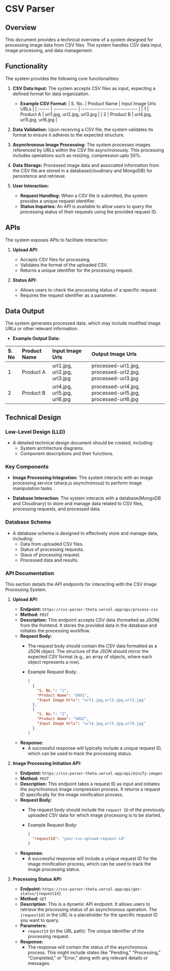 # CSV Parser

## Overview

This document provides a technical overview of a system designed for processing image data from CSV files. The system handles CSV data input, image processing, and data management.

## Functionality

The system provides the following core functionalities:

1.  **CSV Data Input:** The system accepts CSV files as input, expecting a defined format for data organization.

    - **Example CSV Format:**
      | S. No. | Product Name | Input Image Urls URLs        |
      | :----- | :----------- | :--------------------------- |
      | 1      | Product A    | url1.jpg, url2.jpg, url3.jpg |
      | 2      | Product B    | url4.jpg, url5.jpg, url6.jpg |

2.  **Data Validation:** Upon receiving a CSV file, the system validates its format to ensure it adheres to the expected structure.
3.  **Asynchronous Image Processing:** The system processes images referenced by URLs within the CSV file asynchronously. This processing includes operations such as resizing, compression upto 50%.
4.  **Data Storage:** Processed image data and associated information from the CSV file are stored in a database(cloudinary and MongoDB) for persistence and retrieval.
5.  **User Interaction:**

    - **Request Handling:** When a CSV file is submitted, the system provides a unique request identifier.
    - **Status Inquiries:** An API is available to allow users to query the processing status of their requests using the provided request ID.

## APIs

The system exposes APIs to facilitate interaction:

1.  **Upload API:**

    - Accepts CSV files for processing.
    - Validates the format of the uploaded CSV.
    - Returns a unique identifier for the processing request.

2.  **Status API:**

    - Allows users to check the processing status of a specific request.
    - Requires the request identifier as a parameter.

## Data Output

The system generates processed data, which may include modified image URLs or other relevant information.

- **Example Output Data:**

| S. No | Product Name | Input Image Urls             | Output Image Urls                                          |
| :---- | :----------- | :--------------------------- | :--------------------------------------------------------- |
| 1     | Product A    | url1.jpg, url2.jpg, url3.jpg | processed-url1.jpg, processed-url2.jpg, processed-url3.jpg |
| 2     | Product B    | url4.jpg, url5.jpg, url6.jpg | processed-url4.jpg, processed-url5.jpg, processed-url6.jpg |

## Technical Design

### Low-Level Design (LLD)

- A detailed technical design document should be created, including:
  - System architecture diagrams.
  - Component descriptions and their functions.

### Key Components

- **Image Processing Integration:** The system interacts with an image processing service (sharp.js asynchronous) to perform image manipulation tasks.

- **Database Interaction:** The system interacts with a database(MongoDB and Cloudinary) to store and manage data related to CSV files, processing requests, and processed data.

### Database Schema

- A database schema is designed to effectively store and manage data, including:
  - Data from uploaded CSV files.
  - Status of processing requests.
  - Staus of processing request.
  - Processed data and results.

### API Documentation

This section details the API endpoints for interacting with the CSV Image Processing System.

1.  **Upload API:**

    - **Endpoint:** `https://csv-parser-theta.vercel.app/api/process-csv`
    - **Method:** `POST`
    - **Description:** This endpoint accepts CSV data (formatted as JSON) from the frontend. It stores the provided data in the database and initiates the processing workflow.
    - **Request Body:**
      - The request body should contain the CSV data formatted as a JSON object. The structure of the JSON should mirror the expected CSV format (e.g., an array of objects, where each object represents a row).

      - Example Request Body:
        ```json
        [
          {
            "S. No.": "1",
            "Product Name": "SKU1",
            "Input Image Urls": "url1.jpg,url2.jpg,url3.jpg"
          },
          {
            "S. No.": "2",
            "Product Name": "SKU2",
            "Input Image Urls": "url4.jpg,url5.jpg,url6.jpg"
          }
        ]
        ```
    - **Response:**
      - A successful response will typically include a unique request ID, which can be used to track the processing status.

2.  **Image Processing Initiation API:**

    - **Endpoint:** `https://csv-parser-theta.vercel.app/api/minify-images`
    - **Method:** `POST`
    - **Description:** This endpoint takes a request ID as input and initiates the asynchronous image compression process. It returns a request ID specifically for the image minification process.
    - **Request Body:**
      - The request body should include the `request ID` of the previously uploaded CSV data for which image processing is to be started.

      - Example Request Body:
        ```json
        {
          "requestId": "your-csv-upload-request-id"
        }
        ```
    - **Response:**
      - A successful response will include a unique request ID for the image minification process, which can be used to track the image processing status.

3.  **Processing Status API:**

    - **Endpoint:** `https://csv-parser-theta.vercel.app/api/get-status/{requestId}`
    - **Method:** `GET`
    - **Description:** This is a dynamic API endpoint. It allows users to retrieve the processing status of an asynchronous operation. The `{requestId}` in the URL is a placeholder for the specific request ID you want to query.
    - **Parameters:**
      - `requestId` (in the URL path): The unique identifier of the processing request.
    - **Response:**
      - The response will contain the status of the asynchronous process. This might include states like "Pending," "Processing," "Completed," or "Error," along with any relevant details or messages.
